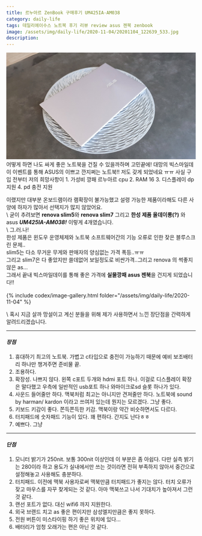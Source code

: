 ```yaml
---
title: 르누아르 ZenBook 구매후기 UM425IA-AM038
category: daily-life
tags: 데일리에이수스 노트북 후기 리뷰 review asus 젠북 zenbook
image: /assets/img/daily-life/2020-11-04/20201104_122639_533.jpg
description:   
---
```

<img class="mid-img" src="/assets/img/daily-life/2020-11-04/20201104_122743_494.jpg" alt="notebook">
어떻게 하면 나도 싸게 좋은 노트북을 건질 수 있을까하며 고민끝에! 대망의 빅스마일데이 이벤트를 통해 ASUS의 이쁘고 깐지쩌는 노트북!! 저도 갖게 되었네요 ㅠㅠ 사실 구입 전부터 저의 희망사항이
1. 가성비 깡패 르누아르 cpu
2. RAM 16
3. 디스플레이 dp 지원
4. pd 충전 지원  

이랬지만
대부분 온보드램이라 램확장이 불가능했고 설령 가능한 제품이라해도 다른 사양에 하자가 많아서 선택지가 많지 않았어요.  
\\
굳이 추려보면 **renova slim5**와 **renova slim7** 그리고 **한성 제품 올데이롱(?)** 와 asus ***UM425IA-AM038!*** 이렇게 4개였습니다.  
\\
그.러.나!  
한성 제품은 윈도우 운영체제와 노트북 소프트웨어간의 기능 오류로 인한 잦은 블루스크린 문제..  
slim5는 다소 무거운 무게와 판매자의 양심없는 가격 폭등..ㅠㅠ  
그리고 slim7은 다 좋았지만 쓸데없어 보일정도로 비싼가격..그리고 renova 의 썩좋지않은 as...  
그래서 끝내 빅스마일데이를 통해 좋은 가격에 **실물깡패 asus 젠북**을 건지게 되었습니다!!  
<br/>
{% include codex/image-gallery.html folder="/assets/img/daily-life/2020-11-04" %}

\\
혹시 지금 살까 망설이고 계신 분들을 위해 제가 사용하면서 느낀 장단점을 간력하게 알려드리겠습니다.
- - -
#### *장점*  
1. 휴대하기 최고의 노트북. 가볍고 c타입으로 충전이 가능하기 때문에 예비 보조배터리 하나만 챙겨주면 준비물 끝.
2. 조용하다.
3. 확장성. 나쁘지 않다. 왼쪽 c포트 두개와 hdmi 포트 하나. 이걸로 디스플레이 확장은 말다했고 우측에 일반적인 usb포트 하나 와마이크로sd 슬롯 하나가 있다.
4. 사운드 들어줄만 하다. 맥북처럼 최고는 아니지만 견져줄만 하다. 노트북에 sound by harman/ kardon 이라고 쓰여저 있는데 뭔지는 모르겠다. 그냥 좋다.
5. 키보드 키감이 좋다. 쫀득쫀득한 키감. 맥북이랑 약간 비슷하면서도 다르다.
6. 터치패드에 숫자패드 기능이 있다. 꽤 편하다. 간지도 난다ㅎㅎ
7. 예쁘다. 그냥  

- - -
#### *단점*  
1. 모니터 밝기가 250nit. 보통 300nit 이상인데 이 부분은 좀 아쉽다. 다만 실측 밝기는 280이라 하고 용도가 실내에서만 쓰는 것이라면 전혀 부족하지 않아서 중간으로 설정해놓고 사용해도 충분하다.
2. 터치패드. 이전에 맥북 사용자로써 맥북만큼 터치패드가 좋지는 않다. 터치 오류가 잦고 마우스를 자꾸 찾게되는 것 같다. 아마 맥북쓰고 나서 기대치가 높아져서 그런 것 같다.
3. 랜선 포트가 없다. 대신 wifi6 까지 지원한다.
4. 외국 브랜드 치고 as 좋은 편이지만 삼성엘지만큼은 좋지 못하다.
5. 전원 버튼이 미스타이핑 하기 좋은 위치에 있다...
6. 배터리가 엄청 오래가는 편은 아닌 것 같다.
